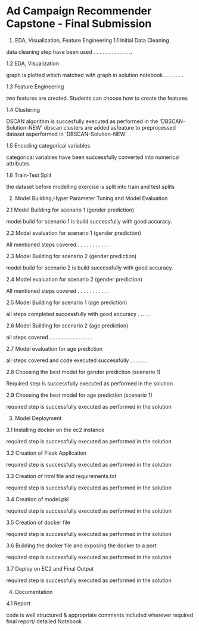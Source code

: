# Ad Campaign Recommender Capstone - Final Submission

1. EDA, Visualization, Feature Engineering
1.1 Initial Data Cleaning

data cleaning step have been used . . . . . . . . . . .  . .. 

1.2 EDA, Visualization

graph is plotted which matched with graph in solution notebook . . . . . . . 

1.3 Feature Engineering

two features are created. Students can choose how to create the features

1.4 Clustering

DSCAN algorithm is succesfully executed as performed in the 'DBSCAN-Solution-NEW'
dbscan clusters are added asfeature to preprocessed dataset asperformed in 'DBSCAN-Solution-NEW'

1.5 Encoding categorical variables

categorical variables have been successfully converted into numerical attributes

1.6 Train-Test Split

the dataset before modelling exercise is split into train and test splits



2. Model Building,Hyper Parameter Tuning and Model Evaluation


2.1 Model Building for scenario 1 (gender prediction)

model build for scenario 1 is build successfully with good accuracy. 

2.2 Model evaluation for scenario 1 (gender prediction)

All mentioned steps covered . . . . . . . . . . . 

2.3 Model Building for scenario 2 (gender prediction)

model build for scenario 2 is build successfully with good accuracy. 

2.4 Model evaluation for scenario 2 (gender prediction)

All mentioned steps covered . . . . . . . . . . .

2.5 Model Building for scenario 1 (age prediction)

all steps completed successfully with good accuracy  . .. . .  

2.6 Model Building for scenario 2 (age prediction)

all steps covered  . . . . . . . . . . . . . . .

2.7 Model evaluation for age prediction

all steps covered and code executed successfully . . . . . . 

2.8 Choosing the best model for gender prediction (scenario 1)

Required step is successfully executed as performed in the solution

2.9 Choosing the best model for age prediction (scenario 1)

required step is successfully executed as performed in the solution


3. Model Deployment

3.1 Installing docker on the ec2 instance

required step is successfully executed as performed in the solution

3.2 Creation of Flask Application

required step is successfully executed as performed in the solution

3.3 Creation of html file and requirements.txt

required step is successfully executed as performed in the solution

3.4 Creation of model.pkl

required step is successfully executed as performed in the solution

3.5 Creation of docker file

required step is successfully executed as performed in the solution

3.6 Building the docker file and exposing the docker to a port

required step is successfully executed as performed in the solution

3.7 Deploy on EC2 and Final Output

required step is successfully executed as performed in the solution



4. Documentation

4.1 Report

code is well structured & appropriate comments included wherever required final report/ detailed Notebook

